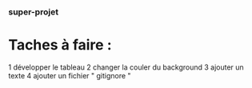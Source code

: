 ### super-projet 

# Taches à faire :
1 développer le tableau 
2 changer la couler du background
3 ajouter un texte
4 ajouter un fichier " gitignore "
